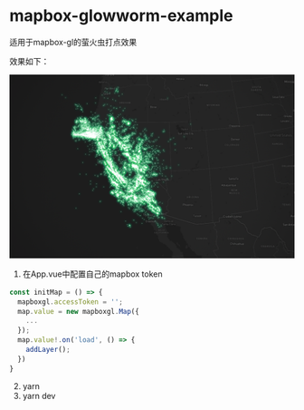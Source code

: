 # mapbox-glowworm-example
适用于mapbox-gl的萤火虫打点效果

效果如下：

![效果1](./images/result3.jpg)

1. 在App.vue中配置自己的mapbox token
```typescript
const initMap = () => {
  mapboxgl.accessToken = '';
  map.value = new mapboxgl.Map({
    ...
  });
  map.value!.on('load', () => {
    addLayer();
  })
}
```
2. yarn
3. yarn dev
